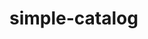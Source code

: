 # simple-catalog

<!-- This is out first collaboration project in order to learn the fundamental of Javascript.
Only a few basic function like DOM, Filter, and EventListener  -->
